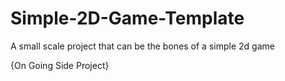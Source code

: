 # Simple-2D-Game-Template
A small scale project that can be the bones of a simple 2d game

{On Going Side Project}
